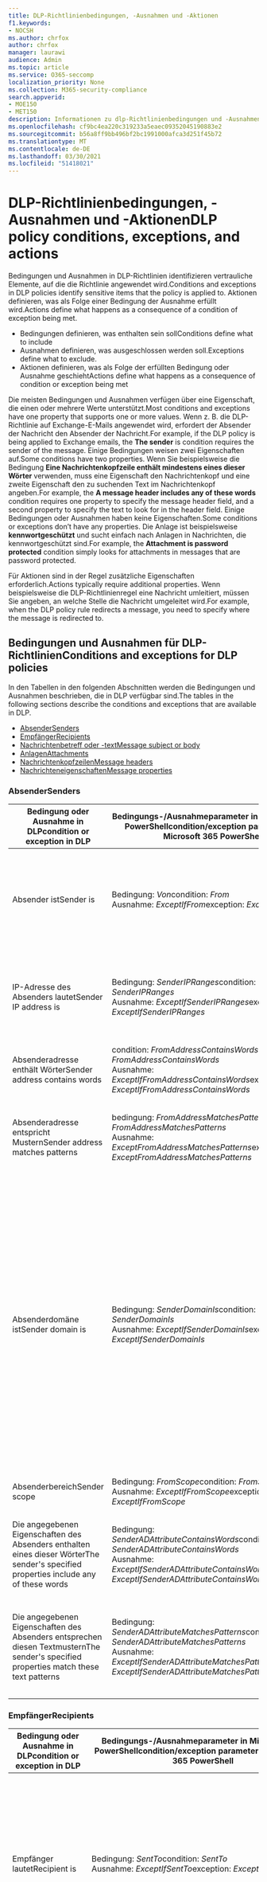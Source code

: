 ```yaml
---
title: DLP-Richtlinienbedingungen, -Ausnahmen und -Aktionen
f1.keywords:
- NOCSH
ms.author: chrfox
author: chrfox
manager: laurawi
audience: Admin
ms.topic: article
ms.service: O365-seccomp
localization_priority: None
ms.collection: M365-security-compliance
search.appverid:
- MOE150
- MET150
description: Informationen zu dlp-Richtlinienbedingungen und -Ausnahmen
ms.openlocfilehash: cf9bc4ea220c319233a5eaec09352045190883e2
ms.sourcegitcommit: b56a8ff9bb496bf2bc1991000afca3d251f45b72
ms.translationtype: MT
ms.contentlocale: de-DE
ms.lasthandoff: 03/30/2021
ms.locfileid: "51418021"
---
```

# <a name="dlp-policy-conditions-exceptions-and-actions"></a><span data-ttu-id="62c65-103">DLP-Richtlinienbedingungen, -Ausnahmen und -Aktionen</span><span class="sxs-lookup"><span data-stu-id="62c65-103">DLP policy conditions, exceptions, and actions</span></span>

<span data-ttu-id="62c65-104">Bedingungen und Ausnahmen in DLP-Richtlinien identifizieren vertrauliche Elemente, auf die die Richtlinie angewendet wird.</span><span class="sxs-lookup"><span data-stu-id="62c65-104">Conditions and exceptions in DLP policies identify sensitive items that the policy is applied to.</span></span> <span data-ttu-id="62c65-105">Aktionen definieren, was als Folge einer Bedingung der Ausnahme erfüllt wird.</span><span class="sxs-lookup"><span data-stu-id="62c65-105">Actions define what happens as a consequence of a condition of exception being met.</span></span>

- <span data-ttu-id="62c65-106">Bedingungen definieren, was enthalten sein soll</span><span class="sxs-lookup"><span data-stu-id="62c65-106">Conditions define what to include</span></span>
- <span data-ttu-id="62c65-107">Ausnahmen definieren, was ausgeschlossen werden soll.</span><span class="sxs-lookup"><span data-stu-id="62c65-107">Exceptions define what to exclude.</span></span>
- <span data-ttu-id="62c65-108">Aktionen definieren, was als Folge der erfüllten Bedingung oder Ausnahme geschieht</span><span class="sxs-lookup"><span data-stu-id="62c65-108">Actions define what happens as a consequence of condition or exception being met</span></span>
 
<span data-ttu-id="62c65-109">Die meisten Bedingungen und Ausnahmen verfügen über eine Eigenschaft, die einen oder mehrere Werte unterstützt.</span><span class="sxs-lookup"><span data-stu-id="62c65-109">Most conditions and exceptions have one property that supports one or more values.</span></span> <span data-ttu-id="62c65-110">Wenn z. B. die DLP-Richtlinie auf  Exchange-E-Mails angewendet wird, erfordert der Absender der Nachricht den Absender der Nachricht.</span><span class="sxs-lookup"><span data-stu-id="62c65-110">For example, if the DLP policy is being applied to Exchange emails, the **The sender** is condition requires the sender of the message.</span></span> <span data-ttu-id="62c65-111">Einige Bedingungen weisen zwei Eigenschaften auf.</span><span class="sxs-lookup"><span data-stu-id="62c65-111">Some conditions have two properties.</span></span> <span data-ttu-id="62c65-112">Wenn Sie beispielsweise die Bedingung **Eine Nachrichtenkopfzeile enthält mindestens eines dieser Wörter** verwenden, muss eine Eigenschaft den Nachrichtenkopf und eine zweite Eigenschaft den zu suchenden Text im Nachrichtenkopf angeben.</span><span class="sxs-lookup"><span data-stu-id="62c65-112">For example, the **A message header includes any of these words** condition requires one property to specify the message header field, and a second property to specify the text to look for in the header field.</span></span> <span data-ttu-id="62c65-113">Einige Bedingungen oder Ausnahmen haben keine Eigenschaften.</span><span class="sxs-lookup"><span data-stu-id="62c65-113">Some conditions or exceptions don’t have any properties.</span></span> <span data-ttu-id="62c65-114">Die Anlage ist beispielsweise **kennwortgeschützt** und sucht einfach nach Anlagen in Nachrichten, die kennwortgeschützt sind.</span><span class="sxs-lookup"><span data-stu-id="62c65-114">For example, the **Attachment is password protected** condition simply looks for attachments in messages that are password protected.</span></span>

<span data-ttu-id="62c65-115">Für Aktionen sind in der Regel zusätzliche Eigenschaften erforderlich.</span><span class="sxs-lookup"><span data-stu-id="62c65-115">Actions typically require additional properties.</span></span> <span data-ttu-id="62c65-116">Wenn beispielsweise die DLP-Richtlinienregel eine Nachricht umleitiert, müssen Sie angeben, an welche Stelle die Nachricht umgeleitet wird.</span><span class="sxs-lookup"><span data-stu-id="62c65-116">For example, when the DLP policy rule redirects a message, you need to specify where the message is redirected to.</span></span> 
<!-- Some actions have multiple properties that are available or required. For example, when the rule adds a header field to the message header, you need to specify both the name and value of the header. When the rule adds a disclaimer to messages, you need to specify the disclaimer text, but you can also specify where to insert the text, or what to do if the disclaimer can't be added to the message. Typically, you can configure multiple actions in a rule, but some actions are exclusive. For example, one rule can't reject and redirect the same message.-->

## <a name="conditions-and-exceptions-for-dlp-policies"></a><span data-ttu-id="62c65-117">Bedingungen und Ausnahmen für DLP-Richtlinien</span><span class="sxs-lookup"><span data-stu-id="62c65-117">Conditions and exceptions for DLP policies</span></span>

<span data-ttu-id="62c65-118">In den Tabellen in den folgenden Abschnitten werden die Bedingungen und Ausnahmen beschrieben, die in DLP verfügbar sind.</span><span class="sxs-lookup"><span data-stu-id="62c65-118">The tables in the following sections describe the conditions and exceptions that are available in DLP.</span></span>

- [<span data-ttu-id="62c65-119">Absender</span><span class="sxs-lookup"><span data-stu-id="62c65-119">Senders</span></span>](#senders)
- [<span data-ttu-id="62c65-120">Empfänger</span><span class="sxs-lookup"><span data-stu-id="62c65-120">Recipients</span></span>](#recipients)
- [<span data-ttu-id="62c65-121">Nachrichtenbetreff oder -text</span><span class="sxs-lookup"><span data-stu-id="62c65-121">Message subject or body</span></span>](#message-subject-or-body)
- [<span data-ttu-id="62c65-122">Anlagen</span><span class="sxs-lookup"><span data-stu-id="62c65-122">Attachments</span></span>](#attachments)
- [<span data-ttu-id="62c65-123">Nachrichtenkopfzeilen</span><span class="sxs-lookup"><span data-stu-id="62c65-123">Message headers</span></span>](#message-headers)
- [<span data-ttu-id="62c65-124">Nachrichteneigenschaften</span><span class="sxs-lookup"><span data-stu-id="62c65-124">Message properties</span></span>](#message-properties)

### <a name="senders"></a><span data-ttu-id="62c65-125">Absender</span><span class="sxs-lookup"><span data-stu-id="62c65-125">Senders</span></span>


|<span data-ttu-id="62c65-126">**Bedingung oder Ausnahme in DLP**</span><span class="sxs-lookup"><span data-stu-id="62c65-126">**condition or exception in DLP**</span></span>  |<span data-ttu-id="62c65-127">**Bedingungs-/Ausnahmeparameter in Microsoft 365 PowerShell**</span><span class="sxs-lookup"><span data-stu-id="62c65-127">**condition/exception parameters in Microsoft 365 PowerShell**</span></span> |<span data-ttu-id="62c65-128">**Eigenschaftstyp**</span><span class="sxs-lookup"><span data-stu-id="62c65-128">**property type**</span></span>  |<span data-ttu-id="62c65-129">**description**</span><span class="sxs-lookup"><span data-stu-id="62c65-129">**description**</span></span>|
|---------|---------|---------|---------|
|<span data-ttu-id="62c65-130">Absender ist</span><span class="sxs-lookup"><span data-stu-id="62c65-130">Sender is</span></span> |<span data-ttu-id="62c65-131">Bedingung: *Von*</span><span class="sxs-lookup"><span data-stu-id="62c65-131">condition: *From*</span></span> <br/> <span data-ttu-id="62c65-132">Ausnahme: *ExceptIfFrom*</span><span class="sxs-lookup"><span data-stu-id="62c65-132">exception: *ExceptIfFrom*</span></span>      |<span data-ttu-id="62c65-133">Addresses</span><span class="sxs-lookup"><span data-stu-id="62c65-133">Addresses</span></span> |     <span data-ttu-id="62c65-134">Nachrichten, die von den angegebenen Postfächern, E-Mail-Benutzern, E-Mail-Kontakten oder Microsoft 365-Gruppen in der Organisation gesendet werden.</span><span class="sxs-lookup"><span data-stu-id="62c65-134">Messages that are sent by the specified mailboxes, mail users, mail contacts, or Microsoft 365 groups in the organization.</span></span>|
|<span data-ttu-id="62c65-135">IP-Adresse des Absenders lautet</span><span class="sxs-lookup"><span data-stu-id="62c65-135">Sender IP address is</span></span>     |<span data-ttu-id="62c65-136">Bedingung: *SenderIPRanges*</span><span class="sxs-lookup"><span data-stu-id="62c65-136">condition: *SenderIPRanges*</span></span><br/> <span data-ttu-id="62c65-137">Ausnahme: *ExceptIfSenderIPRanges*</span><span class="sxs-lookup"><span data-stu-id="62c65-137">exception: *ExceptIfSenderIPRanges*</span></span>         |  <span data-ttu-id="62c65-138">IPAddressRanges</span><span class="sxs-lookup"><span data-stu-id="62c65-138">IPAddressRanges</span></span>       | <span data-ttu-id="62c65-139">Nachrichten, in denen die IP-Adresse des Absenders der angegebenen IP-Adresse entsprecht oder innerhalb des angegebenen IP-Adressbereichs liegt.</span><span class="sxs-lookup"><span data-stu-id="62c65-139">Messages where the sender's IP address matches the specified IP address, or falls within the specified IP address range.</span></span>       |
|<span data-ttu-id="62c65-140">Absenderadresse enthält Wörter</span><span class="sxs-lookup"><span data-stu-id="62c65-140">Sender address contains words</span></span>   | <span data-ttu-id="62c65-141">condition: *FromAddressContainsWords*</span><span class="sxs-lookup"><span data-stu-id="62c65-141">condition: *FromAddressContainsWords*</span></span> <br/> <span data-ttu-id="62c65-142">Ausnahme: *ExceptIfFromAddressContainsWords*</span><span class="sxs-lookup"><span data-stu-id="62c65-142">exception: *ExceptIfFromAddressContainsWords*</span></span>        |   <span data-ttu-id="62c65-143">Words</span><span class="sxs-lookup"><span data-stu-id="62c65-143">Words</span></span>      |   <span data-ttu-id="62c65-144">Nachrichten, die die angegebenen Wörter in der E-Mail-Adresse des Absenders enthalten.</span><span class="sxs-lookup"><span data-stu-id="62c65-144">Messages that contain the specified words in the sender's email address.</span></span>|
| <span data-ttu-id="62c65-145">Absenderadresse entspricht Mustern</span><span class="sxs-lookup"><span data-stu-id="62c65-145">Sender address matches patterns</span></span>    | <span data-ttu-id="62c65-146">bedingung: *FromAddressMatchesPatterns*</span><span class="sxs-lookup"><span data-stu-id="62c65-146">condition: *FromAddressMatchesPatterns*</span></span> <br/> <span data-ttu-id="62c65-147">Ausnahme: *ExceptFromAddressMatchesPatterns*</span><span class="sxs-lookup"><span data-stu-id="62c65-147">exception: *ExceptFromAddressMatchesPatterns*</span></span>       |      <span data-ttu-id="62c65-148">Muster</span><span class="sxs-lookup"><span data-stu-id="62c65-148">Patterns</span></span>   |  <span data-ttu-id="62c65-149">Nachrichten, bei denen die E-Mail-Adresse des Absenders Textmuster enthält, die mit dem angegebenen regulären Ausdruck übereinstimmen.</span><span class="sxs-lookup"><span data-stu-id="62c65-149">Messages where the sender's email address contains text patterns that match the specified regular expressions.</span></span>  |
|<span data-ttu-id="62c65-150">Absenderdomäne ist</span><span class="sxs-lookup"><span data-stu-id="62c65-150">Sender domain is</span></span>  |  <span data-ttu-id="62c65-151">Bedingung: *SenderDomainIs*</span><span class="sxs-lookup"><span data-stu-id="62c65-151">condition: *SenderDomainIs*</span></span> <br/> <span data-ttu-id="62c65-152">Ausnahme: *ExceptIfSenderDomainIs*</span><span class="sxs-lookup"><span data-stu-id="62c65-152">exception: *ExceptIfSenderDomainIs*</span></span>       |<span data-ttu-id="62c65-153">DomainName</span><span class="sxs-lookup"><span data-stu-id="62c65-153">DomainName</span></span>         |     <span data-ttu-id="62c65-154">Nachrichten, bei denen die Domäne der E-Mail-Adresse des Absenders dem angegebenen Wert entspricht.</span><span class="sxs-lookup"><span data-stu-id="62c65-154">Messages where the domain of the sender's email address matches the specified value.</span></span> <span data-ttu-id="62c65-155">Wenn Sie Absenderdomänen  suchen müssen, die die angegebene Domäne enthalten (z. B. eine beliebige Unterdomäne einer Domäne), verwenden Sie **die** Bedingung Absenderadresse entspricht (*FromAddressMatchesPatterns*) und geben Sie die Domäne mit der Syntax " \. domain \. com$" an.</span><span class="sxs-lookup"><span data-stu-id="62c65-155">If you need to find sender domains that *contain* the specified domain (for example, any subdomain of a domain), use **The sender address matches**(*FromAddressMatchesPatterns*) condition and specify the domain by using the syntax: '\.domain\.com$'.</span></span>    |
|<span data-ttu-id="62c65-156">Absenderbereich</span><span class="sxs-lookup"><span data-stu-id="62c65-156">Sender scope</span></span>    | <span data-ttu-id="62c65-157">Bedingung: *FromScope*</span><span class="sxs-lookup"><span data-stu-id="62c65-157">condition: *FromScope*</span></span> <br/> <span data-ttu-id="62c65-158">Ausnahme: *ExceptIfFromScope*</span><span class="sxs-lookup"><span data-stu-id="62c65-158">exception: *ExceptIfFromScope*</span></span>    | <span data-ttu-id="62c65-159">UserScopeFrom</span><span class="sxs-lookup"><span data-stu-id="62c65-159">UserScopeFrom</span></span>    |    <span data-ttu-id="62c65-160">Nachrichten, die von internen oder externen Absendern gesendet werden.</span><span class="sxs-lookup"><span data-stu-id="62c65-160">Messages that are sent by either internal or external senders.</span></span>    |
|<span data-ttu-id="62c65-161">Die angegebenen Eigenschaften des Absenders enthalten eines dieser Wörter</span><span class="sxs-lookup"><span data-stu-id="62c65-161">The sender's specified properties include any of these words</span></span>|<span data-ttu-id="62c65-162">Bedingung: *SenderADAttributeContainsWords*</span><span class="sxs-lookup"><span data-stu-id="62c65-162">condition: *SenderADAttributeContainsWords*</span></span> <br/> <span data-ttu-id="62c65-163">Ausnahme: *ExceptIfSenderADAttributeContainsWords*</span><span class="sxs-lookup"><span data-stu-id="62c65-163">exception: *ExceptIfSenderADAttributeContainsWords*</span></span>|<span data-ttu-id="62c65-164">First-Eigenschaft: `ADAttribute`</span><span class="sxs-lookup"><span data-stu-id="62c65-164">First property: `ADAttribute`</span></span> <p> <span data-ttu-id="62c65-165">Zweite Eigenschaft: `Words`</span><span class="sxs-lookup"><span data-stu-id="62c65-165">Second property: `Words`</span></span>|<span data-ttu-id="62c65-166">Nachrichten, bei denen das angegebene Active DirectoryAttribut des Absenders eines der angegebenen Wörter enthält.</span><span class="sxs-lookup"><span data-stu-id="62c65-166">Messages where the specified Active Directory attribute of the sender contains any of the specified words.</span></span>|
|<span data-ttu-id="62c65-167">Die angegebenen Eigenschaften des Absenders entsprechen diesen Textmustern</span><span class="sxs-lookup"><span data-stu-id="62c65-167">The sender's specified properties match these text patterns</span></span>|<span data-ttu-id="62c65-168">Bedingung: *SenderADAttributeMatchesPatterns*</span><span class="sxs-lookup"><span data-stu-id="62c65-168">condition: *SenderADAttributeMatchesPatterns*</span></span> <br/> <span data-ttu-id="62c65-169">Ausnahme: *ExceptIfSenderADAttributeMatchesPatterns*</span><span class="sxs-lookup"><span data-stu-id="62c65-169">exception: *ExceptIfSenderADAttributeMatchesPatterns*</span></span>|<span data-ttu-id="62c65-170">First-Eigenschaft: `ADAttribute`</span><span class="sxs-lookup"><span data-stu-id="62c65-170">First property: `ADAttribute`</span></span> <p> <span data-ttu-id="62c65-171">Zweite Eigenschaft: `Patterns`</span><span class="sxs-lookup"><span data-stu-id="62c65-171">Second property: `Patterns`</span></span>|<span data-ttu-id="62c65-172">Nachrichten, bei denen das angegebene Active Directory-Attribut des Absenders Textmuster enthält, die mit dem angegebenen regulären Ausdruck übereinstimmen.</span><span class="sxs-lookup"><span data-stu-id="62c65-172">Messages where the specified Active Directory attribute of the sender contains text patterns that match the specified regular expressions.</span></span>|

### <a name="recipients"></a><span data-ttu-id="62c65-173">Empfänger</span><span class="sxs-lookup"><span data-stu-id="62c65-173">Recipients</span></span>

|<span data-ttu-id="62c65-174">**Bedingung oder Ausnahme in DLP**</span><span class="sxs-lookup"><span data-stu-id="62c65-174">**condition or exception in DLP**</span></span>| <span data-ttu-id="62c65-175">**Bedingungs-/Ausnahmeparameter in Microsoft 365 PowerShell**</span><span class="sxs-lookup"><span data-stu-id="62c65-175">**condition/exception parameters in Microsoft 365 PowerShell**</span></span> |    <span data-ttu-id="62c65-176">**Eigenschaftstyp**</span><span class="sxs-lookup"><span data-stu-id="62c65-176">**property type**</span></span> | <span data-ttu-id="62c65-177">**description**</span><span class="sxs-lookup"><span data-stu-id="62c65-177">**description**</span></span>|
|---------|---------|---------|---------|
|<span data-ttu-id="62c65-178">Empfänger lautet</span><span class="sxs-lookup"><span data-stu-id="62c65-178">Recipient is</span></span>|  <span data-ttu-id="62c65-179">Bedingung: *SentTo*</span><span class="sxs-lookup"><span data-stu-id="62c65-179">condition: *SentTo*</span></span> <br/> <span data-ttu-id="62c65-180">Ausnahme: *ExceptIfSentTo*</span><span class="sxs-lookup"><span data-stu-id="62c65-180">exception: *ExceptIfSentTo*</span></span> | <span data-ttu-id="62c65-181">Addresses</span><span class="sxs-lookup"><span data-stu-id="62c65-181">Addresses</span></span> | <span data-ttu-id="62c65-p105">Nachrichten, bei denen es sich bei einem der Empfänger um das angegebene Postfach, den E-Mail-Benutzer oder den E-Mail-Kontakt in der Organisation handelt. Die Empfänger können in den Feldern **To**, **Cc** oder **Bcc** der Nachricht angegeben werden.  </span><span class="sxs-lookup"><span data-stu-id="62c65-p105">Messages where one of the recipients is the specified mailbox, mail user, or mail contact in the organization. The recipients can be in the **To**, **Cc**, or **Bcc** fields of the message.</span></span>|
|<span data-ttu-id="62c65-184">Empfängerdomäne lautet</span><span class="sxs-lookup"><span data-stu-id="62c65-184">Recipient domain is</span></span>|   <span data-ttu-id="62c65-185">Bedingung: *RecipientDomainIs*</span><span class="sxs-lookup"><span data-stu-id="62c65-185">condition: *RecipientDomainIs*</span></span> <br/> <span data-ttu-id="62c65-186">Ausnahme: *ExceptIfRecipientDomainIs*</span><span class="sxs-lookup"><span data-stu-id="62c65-186">exception: *ExceptIfRecipientDomainIs*</span></span> |   <span data-ttu-id="62c65-187">DomainName</span><span class="sxs-lookup"><span data-stu-id="62c65-187">DomainName</span></span> |    <span data-ttu-id="62c65-188">Nachrichten, bei denen die Domäne der E-Mail-Adresse des Empfängers dem angegebenen Wert entspricht.</span><span class="sxs-lookup"><span data-stu-id="62c65-188">Messages where the domain of the recipient's email address matches the specified value.</span></span>|
|<span data-ttu-id="62c65-189">Empfängeradresse enthält Wörter</span><span class="sxs-lookup"><span data-stu-id="62c65-189">Recipient address contains words</span></span>|  <span data-ttu-id="62c65-190">condition: *AnyOfRecipientAddressContainsWords*</span><span class="sxs-lookup"><span data-stu-id="62c65-190">condition: *AnyOfRecipientAddressContainsWords*</span></span> <br/> <span data-ttu-id="62c65-191">Ausnahme: *ExceptIfAnyOfRecipientAddressContainsWords*</span><span class="sxs-lookup"><span data-stu-id="62c65-191">exception: *ExceptIfAnyOfRecipientAddressContainsWords*</span></span>|  <span data-ttu-id="62c65-192">Words</span><span class="sxs-lookup"><span data-stu-id="62c65-192">Words</span></span>|  <span data-ttu-id="62c65-193">Nachrichten, die die angegebenen Wörter in der E-Mail-Adresse des Empfängers enthalten.</span><span class="sxs-lookup"><span data-stu-id="62c65-193">Messages that contain the specified words in the recipient's email address.</span></span> <br/><span data-ttu-id="62c65-p106">**Hinweis**: Diese Bedingung berücksichtigt keine Nachrichten, die an Proxyadressen des Empfängers gesendet werden. Es werden nur Nachrichten berücksichtigt, die an die primäre E-Mail-Adresse des Empfängers gesendet werden.</span><span class="sxs-lookup"><span data-stu-id="62c65-p106">**Note**: This condition doesn't consider messages that are sent to recipient proxy addresses. It only matches messages that are sent to the recipient's primary email address.</span></span>|
|<span data-ttu-id="62c65-196">Empfängeradresse entspricht Mustern</span><span class="sxs-lookup"><span data-stu-id="62c65-196">Recipient address matches patterns</span></span>| <span data-ttu-id="62c65-197">condition: *AnyOfRecipientAddressMatchesPatterns*</span><span class="sxs-lookup"><span data-stu-id="62c65-197">condition: *AnyOfRecipientAddressMatchesPatterns*</span></span> <br/> <span data-ttu-id="62c65-198">Ausnahme: *ExceptIfAnyOfRecipientAddressMatchesPatterns*</span><span class="sxs-lookup"><span data-stu-id="62c65-198">exception: *ExceptIfAnyOfRecipientAddressMatchesPatterns*</span></span>| <span data-ttu-id="62c65-199">Muster</span><span class="sxs-lookup"><span data-stu-id="62c65-199">Patterns</span></span>    |<span data-ttu-id="62c65-200">Nachrichten, bei denen die E-Mail-Adresse des Empfängers Textmuster enthält, die mit dem angegebenen regulären Ausdruck übereinstimmen.</span><span class="sxs-lookup"><span data-stu-id="62c65-200">Messages where a recipient's email address contains text patterns that match the specified regular expressions.</span></span> <br/> <span data-ttu-id="62c65-p107">**Hinweis**: Diese Bedingung berücksichtigt keine Nachrichten, die an Proxyadressen des Empfängers gesendet werden. Es werden nur Nachrichten berücksichtigt, die an die primäre E-Mail-Adresse des Empfängers gesendet werden.</span><span class="sxs-lookup"><span data-stu-id="62c65-p107">**Note**: This condition doesn't consider messages that are sent to recipient proxy addresses. It only matches messages that are sent to the recipient's primary email address.</span></span>|
|<span data-ttu-id="62c65-203">An Mitglied von gesendet</span><span class="sxs-lookup"><span data-stu-id="62c65-203">Sent to member of</span></span>| <span data-ttu-id="62c65-204">Bedingung: *SentToMemberOf*</span><span class="sxs-lookup"><span data-stu-id="62c65-204">condition: *SentToMemberOf*</span></span> <br/> <span data-ttu-id="62c65-205">Ausnahme: *ExceptIfSentToMemberOf*</span><span class="sxs-lookup"><span data-stu-id="62c65-205">exception: *ExceptIfSentToMemberOf*</span></span>|  <span data-ttu-id="62c65-206">Addresses</span><span class="sxs-lookup"><span data-stu-id="62c65-206">Addresses</span></span>|  <span data-ttu-id="62c65-207">Nachrichten, die Empfänger enthalten, die Mitglied der angegebenen Verteilergruppe, E-Mail-aktivierten Sicherheitsgruppe oder Microsoft 365-Gruppe sind.</span><span class="sxs-lookup"><span data-stu-id="62c65-207">Messages that contain recipients who are members of the specified distribution group, mail-enabled security group, or Microsoft 365 group.</span></span> <span data-ttu-id="62c65-208">Die Gruppe kann in den Feldern **To**, **Cc** oder **Bcc** der Nachricht sein.</span><span class="sxs-lookup"><span data-stu-id="62c65-208">The group can be in the **To**, **Cc**, or **Bcc** fields of the message.</span></span>|

### <a name="message-subject-or-body"></a><span data-ttu-id="62c65-209">Nachrichtenbetreff oder -text</span><span class="sxs-lookup"><span data-stu-id="62c65-209">Message subject or body</span></span>

|<span data-ttu-id="62c65-210">**Bedingung oder Ausnahme in DLP**</span><span class="sxs-lookup"><span data-stu-id="62c65-210">**condition or exception in DLP**</span></span> | <span data-ttu-id="62c65-211">**Bedingungs-/Ausnahmeparameter in Microsoft 365 PowerShell**</span><span class="sxs-lookup"><span data-stu-id="62c65-211">**condition/exception parameters in Microsoft 365 PowerShell**</span></span> |<span data-ttu-id="62c65-212">**Eigenschaftstyp**</span><span class="sxs-lookup"><span data-stu-id="62c65-212">**property type**</span></span>| <span data-ttu-id="62c65-213">**description**</span><span class="sxs-lookup"><span data-stu-id="62c65-213">**description**</span></span>|
|---------|---------|---------|---------|
|<span data-ttu-id="62c65-214">Betreff enthält Wörter oder Ausdrücke</span><span class="sxs-lookup"><span data-stu-id="62c65-214">Subject contains words or phrases</span></span>| <span data-ttu-id="62c65-215">Bedingung: *SubjectContainsWords*</span><span class="sxs-lookup"><span data-stu-id="62c65-215">condition: *SubjectContainsWords*</span></span> <br/> <span data-ttu-id="62c65-216">Ausnahme: *ExceptIf SubjectContainsWords*</span><span class="sxs-lookup"><span data-stu-id="62c65-216">exception: *ExceptIf SubjectContainsWords*</span></span>| <span data-ttu-id="62c65-217">Words</span><span class="sxs-lookup"><span data-stu-id="62c65-217">Words</span></span>   |<span data-ttu-id="62c65-218">Nachrichten, deren Feld Subject die angegebenen Wörter enthält.</span><span class="sxs-lookup"><span data-stu-id="62c65-218">Messages that have the specified words in the Subject field.</span></span>|
|<span data-ttu-id="62c65-219">Betreff entspricht Mustern</span><span class="sxs-lookup"><span data-stu-id="62c65-219">Subject matches patterns</span></span>|<span data-ttu-id="62c65-220">Bedingung: *SubjectMatchesPatterns*</span><span class="sxs-lookup"><span data-stu-id="62c65-220">condition: *SubjectMatchesPatterns*</span></span> <br/> <span data-ttu-id="62c65-221">Ausnahme: *ExceptIf SubjectMatchesPatterns*</span><span class="sxs-lookup"><span data-stu-id="62c65-221">exception: *ExceptIf SubjectMatchesPatterns*</span></span>|<span data-ttu-id="62c65-222">Muster</span><span class="sxs-lookup"><span data-stu-id="62c65-222">Patterns</span></span>   |<span data-ttu-id="62c65-223">Nachrichten, bei denen das Feld Subject Textmuster enthält, die den angegebenen regulären Ausdrücken entsprechen.</span><span class="sxs-lookup"><span data-stu-id="62c65-223">Messages where the Subject field contain text patterns that match the specified regular expressions.</span></span>|
|<span data-ttu-id="62c65-224">Inhalt enthält</span><span class="sxs-lookup"><span data-stu-id="62c65-224">Content contains</span></span>|  <span data-ttu-id="62c65-225">bedingung: *ContentContainsSensitiveInformation*</span><span class="sxs-lookup"><span data-stu-id="62c65-225">condition: *ContentContainsSensitiveInformation*</span></span> <br/> <span data-ttu-id="62c65-226">Ausnahme *ExceptIfContentContainsSensitiveInformation*</span><span class="sxs-lookup"><span data-stu-id="62c65-226">exception *ExceptIfContentContainsSensitiveInformation*</span></span>| <span data-ttu-id="62c65-227">SensitiveInformationTypes</span><span class="sxs-lookup"><span data-stu-id="62c65-227">SensitiveInformationTypes</span></span>|  <span data-ttu-id="62c65-228">Nachrichten oder Dokumente, die vertrauliche Informationen enthalten, wie durch DLP-Richtlinien (Data Loss Prevention, Verhinderung von Datenverlust) definiert.</span><span class="sxs-lookup"><span data-stu-id="62c65-228">Messages or documents that contain sensitive information as defined by data loss prevention (DLP) policies.</span></span>|
| <span data-ttu-id="62c65-229">Muster für Betreff- oder Textkörper-Übereinstimmungen</span><span class="sxs-lookup"><span data-stu-id="62c65-229">Subject or Body matches pattern</span></span>    | <span data-ttu-id="62c65-230">Bedingung: *SubjectOrBodyMatchesPatterns*</span><span class="sxs-lookup"><span data-stu-id="62c65-230">condition: *SubjectOrBodyMatchesPatterns*</span></span> <br/> <span data-ttu-id="62c65-231">Ausnahme: *ExceptIfSubjectOrBodyMatchesPatterns*</span><span class="sxs-lookup"><span data-stu-id="62c65-231">exception: *ExceptIfSubjectOrBodyMatchesPatterns*</span></span>    | <span data-ttu-id="62c65-232">Muster</span><span class="sxs-lookup"><span data-stu-id="62c65-232">Patterns</span></span>    | <span data-ttu-id="62c65-233">Nachrichten, bei denen das Betrefffeld oder der Nachrichtentext Textmuster enthält, die den angegebenen regulären Ausdrücken entsprechen.</span><span class="sxs-lookup"><span data-stu-id="62c65-233">Messages where the subject field or message body contains text patterns that match the specified regular expressions.</span></span>    |
| <span data-ttu-id="62c65-234">Betreff oder Textkörper enthält Wörter</span><span class="sxs-lookup"><span data-stu-id="62c65-234">Subject or Body contains words</span></span>    | <span data-ttu-id="62c65-235">Bedingung: *SubjectOrBodyContainsWords*</span><span class="sxs-lookup"><span data-stu-id="62c65-235">condition: *SubjectOrBodyContainsWords*</span></span> <br/> <span data-ttu-id="62c65-236">Ausnahme: *ExceptIfSubjectOrBodyContainsWords*</span><span class="sxs-lookup"><span data-stu-id="62c65-236">exception: *ExceptIfSubjectOrBodyContainsWords*</span></span>    | <span data-ttu-id="62c65-237">Words</span><span class="sxs-lookup"><span data-stu-id="62c65-237">Words</span></span>    | <span data-ttu-id="62c65-238">Nachrichten mit den angegebenen Wörtern im Betrefffeld oder Nachrichtentext</span><span class="sxs-lookup"><span data-stu-id="62c65-238">Messages that have the specified words in the subject field or message body</span></span>    |


### <a name="attachments"></a><span data-ttu-id="62c65-239">Anlagen</span><span class="sxs-lookup"><span data-stu-id="62c65-239">Attachments</span></span>

|<span data-ttu-id="62c65-240">**Bedingung oder Ausnahme in DLP**</span><span class="sxs-lookup"><span data-stu-id="62c65-240">**condition or exception in DLP**</span></span>| <span data-ttu-id="62c65-241">**Bedingungs-/Ausnahmeparameter in Microsoft 365 PowerShell**</span><span class="sxs-lookup"><span data-stu-id="62c65-241">**condition/exception parameters in Microsoft 365 PowerShell**</span></span>| <span data-ttu-id="62c65-242">**Eigenschaftstyp**</span><span class="sxs-lookup"><span data-stu-id="62c65-242">**property type**</span></span>   |<span data-ttu-id="62c65-243">**description**</span><span class="sxs-lookup"><span data-stu-id="62c65-243">**description**</span></span>|
|---------|---------|---------|---------|
|<span data-ttu-id="62c65-244">Anlage ist passwortgeschützt</span><span class="sxs-lookup"><span data-stu-id="62c65-244">Attachment is password protected</span></span>|<span data-ttu-id="62c65-245">bedingung: *DocumentIsPasswordProtected*</span><span class="sxs-lookup"><span data-stu-id="62c65-245">condition: *DocumentIsPasswordProtected*</span></span> <br/> <span data-ttu-id="62c65-246">Ausnahme: *ExceptIfDocumentIsPasswordProtected*</span><span class="sxs-lookup"><span data-stu-id="62c65-246">exception: *ExceptIfDocumentIsPasswordProtected*</span></span>|<span data-ttu-id="62c65-247">keine</span><span class="sxs-lookup"><span data-stu-id="62c65-247">none</span></span>| <span data-ttu-id="62c65-248">Nachrichten, bei denen eine Anlage kennwortgeschützt ist (und daher nicht überprüft werden kann).</span><span class="sxs-lookup"><span data-stu-id="62c65-248">Messages where an attachment is password protected (and therefore can't be scanned).</span></span> <span data-ttu-id="62c65-249">Die Kennworterkennung funktioniert nur für Office-Dokumente, ZIP-Dateien und 7z-Dateien.</span><span class="sxs-lookup"><span data-stu-id="62c65-249">Password detection only works for Office documents, .zip files, and .7z files.</span></span>|
|<span data-ttu-id="62c65-250">Die Dateierweiterung der Anlage ist</span><span class="sxs-lookup"><span data-stu-id="62c65-250">Attachment’s file extension is</span></span>|<span data-ttu-id="62c65-251">Bedingung: *ContentExtensionMatchesWords*</span><span class="sxs-lookup"><span data-stu-id="62c65-251">condition: *ContentExtensionMatchesWords*</span></span> <br/> <span data-ttu-id="62c65-252">Ausnahme: *ExceptIfContentExtensionMatchesWords*</span><span class="sxs-lookup"><span data-stu-id="62c65-252">exception: *ExceptIfContentExtensionMatchesWords*</span></span>|  <span data-ttu-id="62c65-253">Words</span><span class="sxs-lookup"><span data-stu-id="62c65-253">Words</span></span>   |<span data-ttu-id="62c65-254">Nachrichten, bei denen die Dateierweiterung einer Anlage einem der angegebenen Wörter entspricht.</span><span class="sxs-lookup"><span data-stu-id="62c65-254">Messages where an attachment's file extension matches any of the specified words.</span></span>|
|<span data-ttu-id="62c65-255">Inhalt einer E-Mail-Anlage konnte nicht gescannt werden</span><span class="sxs-lookup"><span data-stu-id="62c65-255">Any email attachment’s content could not be scanned</span></span>|<span data-ttu-id="62c65-256">condition: *DocumentIsUnsupported*</span><span class="sxs-lookup"><span data-stu-id="62c65-256">condition: *DocumentIsUnsupported*</span></span> <br/><span data-ttu-id="62c65-257">Ausnahme: *ExceptIf DocumentIsUnsupported*</span><span class="sxs-lookup"><span data-stu-id="62c65-257">exception: *ExceptIf DocumentIsUnsupported*</span></span>|   <span data-ttu-id="62c65-258">N/V</span><span class="sxs-lookup"><span data-stu-id="62c65-258">n/a</span></span>|    <span data-ttu-id="62c65-259">Nachrichten, für die eine Anlage von Exchange Online nicht systemintern erkannt wird.</span><span class="sxs-lookup"><span data-stu-id="62c65-259">Messages where an attachment isn't natively recognized by Exchange Online.</span></span>|
|<span data-ttu-id="62c65-260">Inhalt einer E-Mail-Anlage wurde nicht vollständig gescannt</span><span class="sxs-lookup"><span data-stu-id="62c65-260">Any email attachment’s content didn’t complete scanning</span></span>|   <span data-ttu-id="62c65-261">Bedingung: *ProcessingLimitExceeded*</span><span class="sxs-lookup"><span data-stu-id="62c65-261">condition: *ProcessingLimitExceeded*</span></span> <br/> <span data-ttu-id="62c65-262">Ausnahme: *ExceptIfProcessingLimitExceeded*</span><span class="sxs-lookup"><span data-stu-id="62c65-262">exception: *ExceptIfProcessingLimitExceeded*</span></span>|    <span data-ttu-id="62c65-263">N/V</span><span class="sxs-lookup"><span data-stu-id="62c65-263">n/a</span></span> |<span data-ttu-id="62c65-p110">Nachrichten, bei denen das Regelmodul das Prüfen der Anlagen nicht abschließen konnte. Sie können diese Bedingung zum Erstellen von Regeln verwenden, die zusammenarbeiten, um Nachrichten zu ermitteln und zu verarbeiten, deren Inhalt nicht vollständig überprüft werden konnte.</span><span class="sxs-lookup"><span data-stu-id="62c65-p110">Messages where the rules engine couldn't complete the scanning of the attachments. You can use this condition to create rules that work together to identify and process messages where the content couldn't be fully scanned.</span></span>|
|<span data-ttu-id="62c65-266">Dokumentname enthält Wörter</span><span class="sxs-lookup"><span data-stu-id="62c65-266">Document name contains words</span></span>|<span data-ttu-id="62c65-267">Bedingung: *DocumentNameMatchesWords*</span><span class="sxs-lookup"><span data-stu-id="62c65-267">condition: *DocumentNameMatchesWords*</span></span> <br/> <span data-ttu-id="62c65-268">Ausnahme: *ExceptIfDocumentNameMatchesWords*</span><span class="sxs-lookup"><span data-stu-id="62c65-268">exception: *ExceptIfDocumentNameMatchesWords*</span></span> |<span data-ttu-id="62c65-269">Words</span><span class="sxs-lookup"><span data-stu-id="62c65-269">Words</span></span>  |<span data-ttu-id="62c65-270">Nachrichten, bei denen der Dateiname einer Anlage einem der angegebenen Wörter entspricht.</span><span class="sxs-lookup"><span data-stu-id="62c65-270">Messages where an attachment's file name matches any of the specified words.</span></span>|
|<span data-ttu-id="62c65-271">Dokumentname entspricht Mustern</span><span class="sxs-lookup"><span data-stu-id="62c65-271">Document name matches patterns</span></span>|<span data-ttu-id="62c65-272">bedingung: *DocumentNameMatchesPatterns*</span><span class="sxs-lookup"><span data-stu-id="62c65-272">condition: *DocumentNameMatchesPatterns*</span></span> <br/> <span data-ttu-id="62c65-273">Ausnahme: *ExceptIfDocumentNameMatchesPatterns*</span><span class="sxs-lookup"><span data-stu-id="62c65-273">exception: *ExceptIfDocumentNameMatchesPatterns*</span></span>|    <span data-ttu-id="62c65-274">Muster</span><span class="sxs-lookup"><span data-stu-id="62c65-274">Patterns</span></span>    |<span data-ttu-id="62c65-275">Nachrichten, bei denen der Dateiname einer Anlage Textmuster enthält, die mit dem angegebenen regulären Ausdruck übereinstimmen.</span><span class="sxs-lookup"><span data-stu-id="62c65-275">Messages where an attachment's file name contains text patterns that match the specified regular expressions.</span></span>|
|<span data-ttu-id="62c65-276">Dokumenteigenschaft lautet</span><span class="sxs-lookup"><span data-stu-id="62c65-276">Document property is</span></span>|<span data-ttu-id="62c65-277">Bedingung: *ContentPropertyContainsWords*</span><span class="sxs-lookup"><span data-stu-id="62c65-277">condition: *ContentPropertyContainsWords*</span></span> <br/> <span data-ttu-id="62c65-278">Ausnahme: *ExceptIfContentPropertyContainsWords*</span><span class="sxs-lookup"><span data-stu-id="62c65-278">exception: *ExceptIfContentPropertyContainsWords*</span></span> |<span data-ttu-id="62c65-279">Words</span><span class="sxs-lookup"><span data-stu-id="62c65-279">Words</span></span>| <span data-ttu-id="62c65-280">Nachrichten oder Dokumente, bei denen die Dateierweiterung einer Anlage einem der angegebenen Wörter entspricht.</span><span class="sxs-lookup"><span data-stu-id="62c65-280">Messages or documents where an attachment's file extension matches any of the specified words.</span></span>|
|<span data-ttu-id="62c65-281">Dokumentgröße gleich oder größer als</span><span class="sxs-lookup"><span data-stu-id="62c65-281">Document size equals or is greater than</span></span>| <span data-ttu-id="62c65-282">bedingung: *DocumentSizeOver*</span><span class="sxs-lookup"><span data-stu-id="62c65-282">condition: *DocumentSizeOver*</span></span> <br/> <span data-ttu-id="62c65-283">Ausnahme: *ExceptIfDocumentSizeOver*</span><span class="sxs-lookup"><span data-stu-id="62c65-283">exception: *ExceptIfDocumentSizeOver*</span></span>|    <span data-ttu-id="62c65-284">Size</span><span class="sxs-lookup"><span data-stu-id="62c65-284">Size</span></span>    |<span data-ttu-id="62c65-285">Nachrichten, bei denen eine Anlage größer oder gleich dem angegebenen Wert ist.</span><span class="sxs-lookup"><span data-stu-id="62c65-285">Messages where any attachment is greater than or equal to the specified value.</span></span>|
|<span data-ttu-id="62c65-286">Der Inhalt einer Anlage enthält eines der folgenden Wörter:</span><span class="sxs-lookup"><span data-stu-id="62c65-286">Any attachment's content includes any of these words</span></span>| <span data-ttu-id="62c65-287">Bedingung: *DocumentContainsWords*</span><span class="sxs-lookup"><span data-stu-id="62c65-287">condition: *DocumentContainsWords*</span></span> <br/> <span data-ttu-id="62c65-288">Ausnahme: *ExceptIfDocumentContainsWords*</span><span class="sxs-lookup"><span data-stu-id="62c65-288">exception: *ExceptIfDocumentContainsWords*</span></span> |`Words`|<span data-ttu-id="62c65-289">Nachrichten, bei denen eine Anlage die angegebenen Wörter enthält.</span><span class="sxs-lookup"><span data-stu-id="62c65-289">Messages where an attachment contains the specified words.</span></span>|
|<span data-ttu-id="62c65-290">Inhalt von Anlagen entspricht diesen Textmustern</span><span class="sxs-lookup"><span data-stu-id="62c65-290">Any attachments content matches these text patterns</span></span>|<span data-ttu-id="62c65-291">Bedingung: *DocumentMatchesPatterns*</span><span class="sxs-lookup"><span data-stu-id="62c65-291">condition: *DocumentMatchesPatterns*</span></span> <br/> <span data-ttu-id="62c65-292">Ausnahme: *ExceptIfDocumentMatchesPatterns*</span><span class="sxs-lookup"><span data-stu-id="62c65-292">exception: *ExceptIfDocumentMatchesPatterns*</span></span> |`Patterns`|<span data-ttu-id="62c65-293">Nachrichten, bei denen eine Anlage Textmuster enthält, die mit dem angegebenen regulären Ausdruck übereinstimmen.</span><span class="sxs-lookup"><span data-stu-id="62c65-293">Messages where an attachment contains text patterns that match the specified regular expressions.</span></span> |

### <a name="message-headers"></a><span data-ttu-id="62c65-294">Nachrichtenkopfzeilen</span><span class="sxs-lookup"><span data-stu-id="62c65-294">Message Headers</span></span>

|<span data-ttu-id="62c65-295">**Bedingung oder Ausnahme in DLP**</span><span class="sxs-lookup"><span data-stu-id="62c65-295">**condition or exception in DLP**</span></span>| <span data-ttu-id="62c65-296">**Bedingungs-/Ausnahmeparameter in Microsoft 365 PowerShell**</span><span class="sxs-lookup"><span data-stu-id="62c65-296">**condition/exception parameters in Microsoft 365 PowerShell**</span></span>| <span data-ttu-id="62c65-297">**Eigenschaftstyp**</span><span class="sxs-lookup"><span data-stu-id="62c65-297">**property type**</span></span>|  <span data-ttu-id="62c65-298">**description**</span><span class="sxs-lookup"><span data-stu-id="62c65-298">**description**</span></span>|
|---------|---------|---------|---------|
|<span data-ttu-id="62c65-299">Kopfzeile enthält Wörter oder Ausdrücke</span><span class="sxs-lookup"><span data-stu-id="62c65-299">Header contains words or phrases</span></span>|<span data-ttu-id="62c65-300">Bedingung: *HeaderContainsWords*</span><span class="sxs-lookup"><span data-stu-id="62c65-300">condition: *HeaderContainsWords*</span></span> <br/> <span data-ttu-id="62c65-301">Ausnahme: *ExceptIfHeaderContainsWords*</span><span class="sxs-lookup"><span data-stu-id="62c65-301">exception: *ExceptIfHeaderContainsWords*</span></span>|  <span data-ttu-id="62c65-302">#A0</span><span class="sxs-lookup"><span data-stu-id="62c65-302">Hash Table</span></span>  |<span data-ttu-id="62c65-303">Nachrichten, die das angegebene Header-Feld enthalten, und der Wert des Header-Felds enthält die angegebenen Wörter.</span><span class="sxs-lookup"><span data-stu-id="62c65-303">Messages that contain the specified header field, and the value of that header field contains the specified words.</span></span>|
|<span data-ttu-id="62c65-304">Kopfzeile entspricht Mustern</span><span class="sxs-lookup"><span data-stu-id="62c65-304">Header matches patterns</span></span>|   <span data-ttu-id="62c65-305">Bedingung: *HeaderMatchesPatterns*</span><span class="sxs-lookup"><span data-stu-id="62c65-305">condition: *HeaderMatchesPatterns*</span></span> <br/> <span data-ttu-id="62c65-306">Ausnahme: *ExceptIfHeaderMatchesPatterns*</span><span class="sxs-lookup"><span data-stu-id="62c65-306">exception: *ExceptIfHeaderMatchesPatterns*</span></span>|    <span data-ttu-id="62c65-307">#A0</span><span class="sxs-lookup"><span data-stu-id="62c65-307">Hash Table</span></span>  |<span data-ttu-id="62c65-308">Nachrichten, die das angegebene Header-Feld enthalten, und der Wert des Header-Felds enthält die angegebenen regulären Ausdrücke.</span><span class="sxs-lookup"><span data-stu-id="62c65-308">Messages that contain the specified header field, and the value of that header field contains the specified regular expressions.</span></span>|

### <a name="message-properties"></a><span data-ttu-id="62c65-309">Nachrichteneigenschaften</span><span class="sxs-lookup"><span data-stu-id="62c65-309">Message properties</span></span>

|<span data-ttu-id="62c65-310">**Bedingung oder Ausnahme in DLP**</span><span class="sxs-lookup"><span data-stu-id="62c65-310">**condition or exception in DLP**</span></span>| <span data-ttu-id="62c65-311">**Bedingungs-/Ausnahmeparameter in Microsoft 365 PowerShell**</span><span class="sxs-lookup"><span data-stu-id="62c65-311">**condition/exception parameters in Microsoft 365 PowerShell**</span></span>| <span data-ttu-id="62c65-312">**Eigenschaftstyp**</span><span class="sxs-lookup"><span data-stu-id="62c65-312">**property type**</span></span>   |<span data-ttu-id="62c65-313">**description**</span><span class="sxs-lookup"><span data-stu-id="62c65-313">**description**</span></span>|
|---------|---------|---------|---------|
| <span data-ttu-id="62c65-314">Mit Wichtigkeit</span><span class="sxs-lookup"><span data-stu-id="62c65-314">With importance</span></span>    | <span data-ttu-id="62c65-315">bedingung: *WithImportance*</span><span class="sxs-lookup"><span data-stu-id="62c65-315">condition: *WithImportance*</span></span> <br/> <span data-ttu-id="62c65-316">Ausnahme: *ExceptIfWithImportance*</span><span class="sxs-lookup"><span data-stu-id="62c65-316">exception: *ExceptIfWithImportance*</span></span>    | <span data-ttu-id="62c65-317">Importance</span><span class="sxs-lookup"><span data-stu-id="62c65-317">Importance</span></span>    | <span data-ttu-id="62c65-318">Nachrichten, die mit der angegebenen Wichtigkeitsstufe markiert sind.</span><span class="sxs-lookup"><span data-stu-id="62c65-318">Messages that are marked with the specified importance level.</span></span>    |
| <span data-ttu-id="62c65-319">Inhaltszeichensatz enthält Wörter</span><span class="sxs-lookup"><span data-stu-id="62c65-319">Content character set contains words</span></span>    | <span data-ttu-id="62c65-320">Bedingung: *ContentCharacterSetContainsWords*</span><span class="sxs-lookup"><span data-stu-id="62c65-320">condition: *ContentCharacterSetContainsWords*</span></span> <br/> <span data-ttu-id="62c65-321">*ExceptIfContentCharacterSetContainsWords*</span><span class="sxs-lookup"><span data-stu-id="62c65-321">*ExceptIfContentCharacterSetContainsWords*</span></span>    | <span data-ttu-id="62c65-322">CharacterSets</span><span class="sxs-lookup"><span data-stu-id="62c65-322">CharacterSets</span></span>    | <span data-ttu-id="62c65-323">Nachrichten, die beliebige der angegebenen Zeichensatznamen enthalten.</span><span class="sxs-lookup"><span data-stu-id="62c65-323">Messages that have any of the specified character set names.</span></span>    |
| <span data-ttu-id="62c65-324">Absenderüberschreibung</span><span class="sxs-lookup"><span data-stu-id="62c65-324">Has sender override</span></span>    | <span data-ttu-id="62c65-325">Bedingung: *HasSenderOverride*</span><span class="sxs-lookup"><span data-stu-id="62c65-325">condition: *HasSenderOverride*</span></span> <br/> <span data-ttu-id="62c65-326">Ausnahme: *ExceptIfHasSenderOverride*</span><span class="sxs-lookup"><span data-stu-id="62c65-326">exception: *ExceptIfHasSenderOverride*</span></span>    | <span data-ttu-id="62c65-327">N/V</span><span class="sxs-lookup"><span data-stu-id="62c65-327">n/a</span></span>    | <span data-ttu-id="62c65-328">Nachrichten, bei denen der Absender ausgewählt hat, eine Data Loss Prevention (DLP)-Richtlinie außer Kraft zu setzen.</span><span class="sxs-lookup"><span data-stu-id="62c65-328">Messages where the sender has chosen to override a data loss prevention (DLP) policy.</span></span> <span data-ttu-id="62c65-329">Weitere Informationen zu DLP-Richtlinien finden Sie unter [Verhinderung von Datenverlust.](./data-loss-prevention-policies.md)</span><span class="sxs-lookup"><span data-stu-id="62c65-329">For more information about DLP policies see [Data loss prevention](./data-loss-prevention-policies.md).</span></span>   |
| <span data-ttu-id="62c65-330">Übereinstimmungen mit dem Nachrichtentyp</span><span class="sxs-lookup"><span data-stu-id="62c65-330">Message type matches</span></span>    | <span data-ttu-id="62c65-331">bedingung: *MessageTypeMatches*</span><span class="sxs-lookup"><span data-stu-id="62c65-331">condition: *MessageTypeMatches*</span></span> <br/> <span data-ttu-id="62c65-332">Ausnahme: *ExceptIfMessageTypeMatches*</span><span class="sxs-lookup"><span data-stu-id="62c65-332">exception: *ExceptIfMessageTypeMatches*</span></span>    | <span data-ttu-id="62c65-333">MessageType</span><span class="sxs-lookup"><span data-stu-id="62c65-333">MessageType</span></span>    | <span data-ttu-id="62c65-334">Nachrichten vom angegebenen Typ.</span><span class="sxs-lookup"><span data-stu-id="62c65-334">Messages of the specified type.</span></span>    |
|<span data-ttu-id="62c65-335">Die Nachrichtengröße ist größer als oder gleich</span><span class="sxs-lookup"><span data-stu-id="62c65-335">The message size is greater than or equal to</span></span>| <span data-ttu-id="62c65-336">Bedingung: *MessageSizeOver*</span><span class="sxs-lookup"><span data-stu-id="62c65-336">condition: *MessageSizeOver*</span></span> <br/> <span data-ttu-id="62c65-337">Ausnahme: *ExceptIfMessageSizeOver*</span><span class="sxs-lookup"><span data-stu-id="62c65-337">exception: *ExceptIfMessageSizeOver*</span></span> |`Size`|<span data-ttu-id="62c65-338">Nachrichten, deren Gesamtgröße (Nachricht sowie Anlagen) größer oder gleich dem angegebenen Wert ist.</span><span class="sxs-lookup"><span data-stu-id="62c65-338">Messages where the total size (message plus attachments) is greater than or equal to the specified value.</span></span> <span data-ttu-id="62c65-339">**Hinweis**: Grenzwerte für die Nachrichtengröße für Postfächer werden vor E-Mail-Flussregeln ausgewertet.</span><span class="sxs-lookup"><span data-stu-id="62c65-339">**Note**: Message size limits on mailboxes are evaluated before mail flow rules.</span></span> <span data-ttu-id="62c65-340">Eine Nachricht, die für ein Postfach zu groß ist, wird zurückgewiesen, bevor eine Regel mit dieser Bedingung auf diese Nachricht angewendet wird.</span><span class="sxs-lookup"><span data-stu-id="62c65-340">A message that's too large for a mailbox will be rejected before a rule with this condition is able to act on the message.</span></span>|

## <a name="actions-for-dlp-policies"></a><span data-ttu-id="62c65-341">Aktionen für DLP-Richtlinien</span><span class="sxs-lookup"><span data-stu-id="62c65-341">Actions for DLP policies</span></span>

<span data-ttu-id="62c65-342">In dieser Tabelle werden die Aktionen beschrieben, die in DLP verfügbar sind.</span><span class="sxs-lookup"><span data-stu-id="62c65-342">This table describes the actions that are available in DLP.</span></span>


|<span data-ttu-id="62c65-343">**Aktion in DLP**</span><span class="sxs-lookup"><span data-stu-id="62c65-343">**action in DLP**</span></span>|<span data-ttu-id="62c65-344">**Aktionsparameter in Microsoft 365 PowerShell**</span><span class="sxs-lookup"><span data-stu-id="62c65-344">**action parameters in Microsoft 365 PowerShell**</span></span>|<span data-ttu-id="62c65-345">**Eigenschaftstyp**</span><span class="sxs-lookup"><span data-stu-id="62c65-345">**property type**</span></span>|<span data-ttu-id="62c65-346">**description**</span><span class="sxs-lookup"><span data-stu-id="62c65-346">**description**</span></span>|
|---------|---------|---------|---------|
|<span data-ttu-id="62c65-347">Kopfzeile festlegen</span><span class="sxs-lookup"><span data-stu-id="62c65-347">Set header</span></span>|<span data-ttu-id="62c65-348">SetHeader</span><span class="sxs-lookup"><span data-stu-id="62c65-348">SetHeader</span></span>|<span data-ttu-id="62c65-349">First-Eigenschaft: *Headername*</span><span class="sxs-lookup"><span data-stu-id="62c65-349">First property: *Header Name*</span></span> </br> <span data-ttu-id="62c65-350">Zweite Eigenschaft: *Header-Wert*</span><span class="sxs-lookup"><span data-stu-id="62c65-350">Second property: *Header Value*</span></span>|<span data-ttu-id="62c65-351">Der Parameter SetHeader gibt eine Aktion für die DLP-Regel an, die ein Kopfzeilenfeld und einen Wert im Nachrichtenkopf hinzufügt oder ändert.</span><span class="sxs-lookup"><span data-stu-id="62c65-351">The SetHeader parameter specifies an action for the DLP rule that adds or modifies a header field and value in the message header.</span></span> <span data-ttu-id="62c65-352">Dieser Parameter verwendet die Syntax "HeaderName:HeaderValue".</span><span class="sxs-lookup"><span data-stu-id="62c65-352">This parameter uses the syntax "HeaderName:HeaderValue".</span></span> <span data-ttu-id="62c65-353">Sie können mehrere Kopfzeilennamen- und Wertpaare durch Kommas getrennt angeben.</span><span class="sxs-lookup"><span data-stu-id="62c65-353">You can specify multiple header name and value pairs separated by commas</span></span>|
|<span data-ttu-id="62c65-354">Header entfernen</span><span class="sxs-lookup"><span data-stu-id="62c65-354">Remove header</span></span>| <span data-ttu-id="62c65-355">RemoveHeader</span><span class="sxs-lookup"><span data-stu-id="62c65-355">RemoveHeader</span></span>| <span data-ttu-id="62c65-356">Erste Eigenschaft: *MessageHeaderField*</span><span class="sxs-lookup"><span data-stu-id="62c65-356">First property: *MessageHeaderField*</span></span></br> <span data-ttu-id="62c65-357">Zweite Eigenschaft: *String*</span><span class="sxs-lookup"><span data-stu-id="62c65-357">Second property: *String*</span></span>|  <span data-ttu-id="62c65-358">Der Parameter RemoveHeader gibt eine Aktion für die DLP-Regel an, die ein Kopfzeilenfeld aus dem Nachrichtenkopf entfernt.</span><span class="sxs-lookup"><span data-stu-id="62c65-358">The RemoveHeader parameter specifies an action for the DLP rule that removes a header field from the message header.</span></span> <span data-ttu-id="62c65-359">Dieser Parameter verwendet die Syntax "HeaderName" oder "HeaderName:HeaderValue". Sie können mehrere Kopfzeilennamen oder Kopfzeilennamen- und Wertpaare durch Kommas getrennt angeben.</span><span class="sxs-lookup"><span data-stu-id="62c65-359">This parameter uses the syntax “HeaderName” or "HeaderName:HeaderValue".You can specify multiple header names or header name and value pairs separated by commas</span></span>|
|<span data-ttu-id="62c65-360">Umleiten der Nachricht an bestimmte Benutzer</span><span class="sxs-lookup"><span data-stu-id="62c65-360">Redirect the message to specific users</span></span>|<span data-ttu-id="62c65-361">*RedirectMessageTo*</span><span class="sxs-lookup"><span data-stu-id="62c65-361">*RedirectMessageTo*</span></span>|<span data-ttu-id="62c65-362">Addresses</span><span class="sxs-lookup"><span data-stu-id="62c65-362">Addresses</span></span>| <span data-ttu-id="62c65-p115">Leitet die Nachricht an die angegebene Empfänger um. Die Nachricht wird nicht an die Originalempfänger übermittelt, und der Absender und die Originalempfänger werden nicht benachrichtigt.</span><span class="sxs-lookup"><span data-stu-id="62c65-p115">Redirects the message to the specified recipients. The message isn't delivered to the original recipients, and no notification is sent to the sender or the original recipients.</span></span>|
|<span data-ttu-id="62c65-365">Weiterleiten der Nachricht zur Genehmigung an den Vorgesetzten des Absenders</span><span class="sxs-lookup"><span data-stu-id="62c65-365">Forward the message for approval to sender’s manager</span></span>| <span data-ttu-id="62c65-366">Mittel</span><span class="sxs-lookup"><span data-stu-id="62c65-366">Moderate</span></span>|<span data-ttu-id="62c65-367">First-Eigenschaft: *ModerateMessageByManager*</span><span class="sxs-lookup"><span data-stu-id="62c65-367">First property: *ModerateMessageByManager*</span></span></br> <span data-ttu-id="62c65-368">Zweite Eigenschaft: *Boolean*</span><span class="sxs-lookup"><span data-stu-id="62c65-368">Second property: *Boolean*</span></span>|<span data-ttu-id="62c65-369">Der Parameter Moderate gibt eine Aktion für die DLP-Regel an, die die E-Mail-Nachricht an einen Moderator sendet.</span><span class="sxs-lookup"><span data-stu-id="62c65-369">The Moderate parameter specifies an action for the DLP rule that sends the email message to a moderator.</span></span> <span data-ttu-id="62c65-370">Dieser Parameter verwendet die Syntax: @{ModerateMessageByManager = <$true \| $false>;</span><span class="sxs-lookup"><span data-stu-id="62c65-370">This parameter uses the syntax: @{ModerateMessageByManager = <$true \| $false>;</span></span>|
|<span data-ttu-id="62c65-371">Weiterleiten der Nachricht zur Genehmigung an bestimmte genehmigende Benutzer</span><span class="sxs-lookup"><span data-stu-id="62c65-371">Forward the message for approval to specific approvers</span></span>| <span data-ttu-id="62c65-372">Mittel</span><span class="sxs-lookup"><span data-stu-id="62c65-372">Moderate</span></span>|<span data-ttu-id="62c65-373">First-Eigenschaft: *ModerateMessageByUser*</span><span class="sxs-lookup"><span data-stu-id="62c65-373">First property: *ModerateMessageByUser*</span></span></br><span data-ttu-id="62c65-374">Zweite Eigenschaft: *Addresses*</span><span class="sxs-lookup"><span data-stu-id="62c65-374">Second property: *Addresses*</span></span>|<span data-ttu-id="62c65-375">Der Parameter Moderate gibt eine Aktion für die DLP-Regel an, die die E-Mail-Nachricht an einen Moderator sendet.</span><span class="sxs-lookup"><span data-stu-id="62c65-375">The Moderate parameter specifies an action for the DLP rule that sends the email message to a moderator.</span></span> <span data-ttu-id="62c65-376">Dieser Parameter verwendet die Syntax: @{ ModerateMessageByUser = @("emailaddress1","emailaddress2",..."emailaddressN")}</span><span class="sxs-lookup"><span data-stu-id="62c65-376">This parameter uses the syntax: @{ ModerateMessageByUser = @("emailaddress1","emailaddress2",..."emailaddressN")}</span></span>|
|<span data-ttu-id="62c65-377">Empfänger hinzufügen</span><span class="sxs-lookup"><span data-stu-id="62c65-377">Add recipient</span></span>|<span data-ttu-id="62c65-378">AddRecipients</span><span class="sxs-lookup"><span data-stu-id="62c65-378">AddRecipients</span></span>|<span data-ttu-id="62c65-379">First-Eigenschaft: *Field*</span><span class="sxs-lookup"><span data-stu-id="62c65-379">First property: *Field*</span></span></br><span data-ttu-id="62c65-380">Zweite Eigenschaft: *Addresses*</span><span class="sxs-lookup"><span data-stu-id="62c65-380">Second property: *Addresses*</span></span>| <span data-ttu-id="62c65-381">Fügt dem Feld An/Cc/Bcc der Nachricht einen oder mehrere Empfänger hinzu.</span><span class="sxs-lookup"><span data-stu-id="62c65-381">Adds one or more recipients to the To/Cc/Bcc field of the message.</span></span> <span data-ttu-id="62c65-382">Dieser Parameter verwendet die Syntax: @{<AddToRecipients \| CopyTo \| BlindCopyTo> = "emailaddress"}</span><span class="sxs-lookup"><span data-stu-id="62c65-382">This parameter uses the syntax: @{<AddToRecipients \| CopyTo \| BlindCopyTo> = "emailaddress"}</span></span>|
|<span data-ttu-id="62c65-383">Hinzufügen des Vorgesetzten des Absenders als Empfänger</span><span class="sxs-lookup"><span data-stu-id="62c65-383">Add the sender’s manager as recipient</span></span>|<span data-ttu-id="62c65-384">AddRecipients</span><span class="sxs-lookup"><span data-stu-id="62c65-384">AddRecipients</span></span> | <span data-ttu-id="62c65-385">First-Eigenschaft: *AddedManagerAction*</span><span class="sxs-lookup"><span data-stu-id="62c65-385">First property: *AddedManagerAction*</span></span></br><span data-ttu-id="62c65-386">Zweite Eigenschaft: *Field*</span><span class="sxs-lookup"><span data-stu-id="62c65-386">Second property: *Field*</span></span> | <span data-ttu-id="62c65-387">Fügt den Vorgesetzten des Absenders als angegebenen Empfängertyp der Nachricht hinzu ( To, Cc, Bcc ) oder leitet die Nachricht an den Vorgesetzten des Absenders ohne Benachrichtigung des Absenders oder des Empfängers um.</span><span class="sxs-lookup"><span data-stu-id="62c65-387">Adds the sender's manager to the message as the specified recipient type ( To, Cc, Bcc ), or redirects the message to the sender's manager without notifying the sender or the recipient.</span></span> <span data-ttu-id="62c65-388">Diese Aktion funktioniert nur, wenn das Manager -Attribut des Absenders in Active Directory definiert ist.</span><span class="sxs-lookup"><span data-stu-id="62c65-388">This action only works if the sender's Manager attribute is defined in Active Directory.</span></span> <span data-ttu-id="62c65-389">Dieser Parameter verwendet die Syntax: @{AddManagerAsRecipientType = "<To \| Cc \| Bcc>"}</span><span class="sxs-lookup"><span data-stu-id="62c65-389">This parameter uses the syntax: @{AddManagerAsRecipientType = "<To \| Cc \| Bcc>"}</span></span>|    
<span data-ttu-id="62c65-390">Vordefinierter Betreff</span><span class="sxs-lookup"><span data-stu-id="62c65-390">Prepend subject</span></span>    |<span data-ttu-id="62c65-391">PrependSubject</span><span class="sxs-lookup"><span data-stu-id="62c65-391">PrependSubject</span></span>    |<span data-ttu-id="62c65-392">String</span><span class="sxs-lookup"><span data-stu-id="62c65-392">String</span></span>    |<span data-ttu-id="62c65-393">Fügt den angegebenen Text am Anfang des Felds Subject der Nachricht ein.</span><span class="sxs-lookup"><span data-stu-id="62c65-393">Adds the specified text to the beginning of the Subject field of the message.</span></span> <span data-ttu-id="62c65-394">Verwenden Sie ein Leerzeichen oder einen Doppelpunkt (:) als letztes Zeichen des angegebenen Texts, um ihn vom ursprünglichen Betrefftext zu unterscheiden.</span><span class="sxs-lookup"><span data-stu-id="62c65-394">Consider using a space or a colon (:) as the last character of the specified text to differentiate it from the original subject text.</span></span></br><span data-ttu-id="62c65-395">Um zu verhindern, dass nachrichten, die bereits den Text im Betreff enthalten (z. B. Antworten), dieselbe Zeichenfolge hinzugefügt werden, fügen Sie der Regel die Ausnahme "Der Betreff enthält Wörter" (ExceptIfSubjectContainsWords) hinzu.</span><span class="sxs-lookup"><span data-stu-id="62c65-395">To prevent the same string from being added to messages that already contain the text in the subject (for example, replies), add the "The subject contains words" (ExceptIfSubjectContainsWords) exception to the rule.</span></span>    
|<span data-ttu-id="62c65-396">Anwenden eines HTML-Haftungsausschlusses</span><span class="sxs-lookup"><span data-stu-id="62c65-396">Apply HTML disclaimer</span></span>    |<span data-ttu-id="62c65-397">ApplyHtmlDisclaimer</span><span class="sxs-lookup"><span data-stu-id="62c65-397">ApplyHtmlDisclaimer</span></span>    |<span data-ttu-id="62c65-398">First-Eigenschaft: *Text*</span><span class="sxs-lookup"><span data-stu-id="62c65-398">First property: *Text*</span></span></br><span data-ttu-id="62c65-399">Zweite Eigenschaft: *Location*</span><span class="sxs-lookup"><span data-stu-id="62c65-399">Second property: *Location*</span></span></br><span data-ttu-id="62c65-400">Dritte Eigenschaft: *Fallbackaktion*</span><span class="sxs-lookup"><span data-stu-id="62c65-400">Third property: *Fallback action*</span></span>    |<span data-ttu-id="62c65-401">Wendet den angegebenen HTML-Haftungsausschluss auf den erforderlichen Speicherort der Nachricht an.</span><span class="sxs-lookup"><span data-stu-id="62c65-401">Applies the specified HTML disclaimer to the required location of the message.</span></span></br><span data-ttu-id="62c65-402">Dieser Parameter verwendet die Syntax: @{ Text = " " ; Location = <Append \| Prepend>; FallbackAction = <\| Wrap Ignore \| Reject> }</span><span class="sxs-lookup"><span data-stu-id="62c65-402">This parameter uses the syntax: @{ Text = “ ” ; Location = <Append \| Prepend>; FallbackAction = <Wrap \| Ignore \| Reject> }</span></span>
|<span data-ttu-id="62c65-403">Entfernen von Office 365-Nachrichtenverschlüsselung und -rechteschutz</span><span class="sxs-lookup"><span data-stu-id="62c65-403">Remove Office 365 Message Encryption and rights protection</span></span>    | <span data-ttu-id="62c65-404">RemoveRMSTemplate</span><span class="sxs-lookup"><span data-stu-id="62c65-404">RemoveRMSTemplate</span></span> | <span data-ttu-id="62c65-405">n/v</span><span class="sxs-lookup"><span data-stu-id="62c65-405">n/a</span></span>| <span data-ttu-id="62c65-406">Entfernt die auf eine E-Mail angewendete Office 365-Verschlüsselung.</span><span class="sxs-lookup"><span data-stu-id="62c65-406">Removes Office 365 encryption applied on an email</span></span>|
